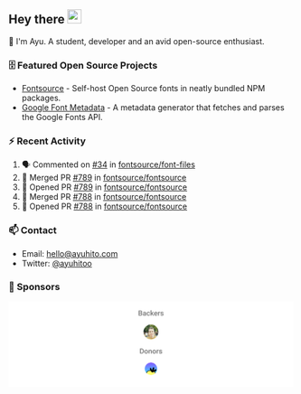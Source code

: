 ## Hey there <img src="https://media.giphy.com/media/hvRJCLFzcasrR4ia7z/giphy.gif" width="25" height="25">

📝 I'm Ayu. A student, developer and an avid open-source enthusiast.

### 🗄 Featured Open Source Projects

- [Fontsource](https://github.com/fontsource/fontsource) - Self-host Open Source fonts in neatly bundled NPM packages.
- [Google Font Metadata](https://github.com/fontsource/google-font-metadata) - A metadata generator that fetches and parses the Google Fonts API.

### ⚡ Recent Activity

<!--START_SECTION:activity-->

1. 🗣 Commented on [#34](https://github.com/fontsource/font-files/pull/34#issuecomment-1672377526) in [fontsource/font-files](https://github.com/fontsource/font-files)
2. 🎉 Merged PR [#789](https://github.com/fontsource/fontsource/pull/789) in [fontsource/fontsource](https://github.com/fontsource/fontsource)
3. 💪 Opened PR [#789](https://github.com/fontsource/fontsource/pull/789) in [fontsource/fontsource](https://github.com/fontsource/fontsource)
4. 🎉 Merged PR [#788](https://github.com/fontsource/fontsource/pull/788) in [fontsource/fontsource](https://github.com/fontsource/fontsource)
5. 💪 Opened PR [#788](https://github.com/fontsource/fontsource/pull/788) in [fontsource/fontsource](https://github.com/fontsource/fontsource)
<!--END_SECTION:activity-->

### 📫 Contact

- Email: hello@ayuhito.com
- Twitter: [@ayuhitoo](https://twitter.com/ayuhitoo)

### :sparkling_heart: Sponsors

<p align="center">
  <a href="https://cdn.jsdelivr.net/gh/ayuhito/ayuhito/sponsors.svg">
    <img src='https://raw.githubusercontent.com/ayuhito/ayuhito/master/sponsors.svg'/>
  </a>
</p>

